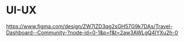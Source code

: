 # UI-UX


https://www.figma.com/design/ZW7lZD3qg2sGH57G9k7DAs/Travel-Dashboard--Community-?node-id=0-1&p=f&t=2aw3AWLgQ4lYXu2h-0
